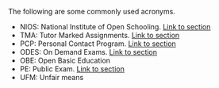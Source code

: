The following are some commonly used acronyms.

- NIOS: National Institute of Open Schooling. [Link to section](/wiki/About.md#about-nios)
- TMA: Tutor Marked Assignments. [Link to section](/wiki/Exams-Assignments.md#tma-tutor-marked-assignment)
- PCP: Personal Contact Program. [Link to section](/wiki/Exams-Assignments.md#pcp-personal-contact-programme)
- ODES: On Demand Exams. [Link to section](/wiki/Exams-Assignments.md#on-demand-examination)
- OBE: Open Basic Education
- PE: Public Exam. [Link to section](/wiki/Exams-Assignments.md#public-examination)
- UFM: Unfair means 